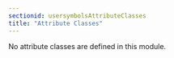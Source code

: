 ```yaml
---
sectionid: usersymbolsAttributeClasses
title: "Attribute Classes"
---
```




No attribute classes are defined in this module.

